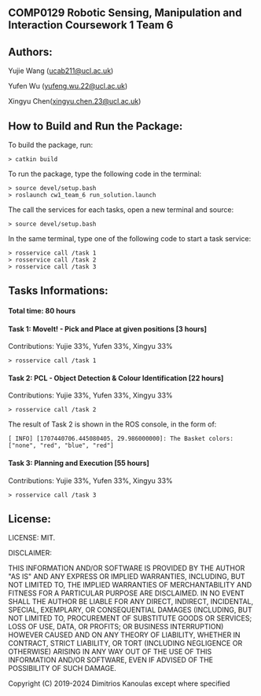 ## COMP0129 Robotic Sensing, Manipulation and Interaction Coursework 1 Team 6 



## Authors: 

Yujie Wang (ucab211@ucl.ac.uk)

Yufen Wu (yufeng.wu.22@ucl.ac.uk)

Xingyu Chen(xingyu.chen.23@ucl.ac.uk)



## How to Build and Run the Package:

To build the package, run:
```console
> catkin build
```

To run the package, type the following code in the terminal:
```console
> source devel/setup.bash
> roslaunch cw1_team_6 run_solution.launch 
```

The call the services for each tasks, open a new terminal and source:

```console
> source devel/setup.bash
```

In the same terminal, type one of the following code to start a task service:

```console
> rosservice call /task 1
> rosservice call /task 2
> rosservice call /task 3
```



## Tasks Informations:

#### Total time: 80 hours

#### Task 1: MoveIt! - Pick and Place at given positions [3 hours]

Contributions: Yujie 33%, Yufen 33%, Xingyu 33%

```console
> rosservice call /task 1
```

#### Task 2: PCL - Object Detection & Colour Identification [22 hours]

Contributions: Yujie 33%, Yufen 33%, Xingyu 33%

```console
> rosservice call /task 2
```

The result of Task 2 is shown in the ROS console, in the form of: 

```console
[ INFO] [1707440706.445080405, 29.986000000]: The Basket colors: ["none", "red", "blue", "red"]
```

#### Task 3: Planning and Execution [55 hours]

Contributions: Yujie 33%, Yufen 33%, Xingyu 33%

```console
> rosservice call /task 3
```



## License:

LICENSE: MIT. 

DISCLAIMER:

THIS INFORMATION AND/OR SOFTWARE IS PROVIDED BY THE AUTHOR "AS IS" AND ANY
EXPRESS OR IMPLIED WARRANTIES, INCLUDING, BUT NOT LIMITED TO, THE IMPLIED
WARRANTIES OF MERCHANTABILITY AND FITNESS FOR A PARTICULAR PURPOSE ARE
DISCLAIMED. IN NO EVENT SHALL THE AUTHOR BE LIABLE FOR ANY DIRECT, INDIRECT,
INCIDENTAL, SPECIAL, EXEMPLARY, OR CONSEQUENTIAL DAMAGES (INCLUDING, BUT NOT
LIMITED TO, PROCUREMENT OF SUBSTITUTE GOODS OR SERVICES; LOSS OF USE, DATA, OR
PROFITS; OR BUSINESS INTERRUPTION) HOWEVER CAUSED AND ON ANY THEORY OF
LIABILITY, WHETHER IN CONTRACT, STRICT LIABILITY, OR TORT (INCLUDING NEGLIGENCE
OR OTHERWISE) ARISING IN ANY WAY OUT OF THE USE OF THIS INFORMATION AND/OR
SOFTWARE, EVEN IF ADVISED OF THE POSSIBILITY OF SUCH DAMAGE.

Copyright (C) 2019-2024 Dimitrios Kanoulas except where specified

 

